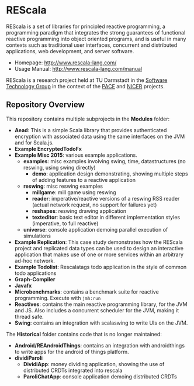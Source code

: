 # REScala

REScala is a set of libraries for principled reactive programming,
a programming paradigm that integrates the strong guarantees of functional reactive programming into object oriented programs,
and is useful in many contexts such as traditional user interfaces, concurrent and distributed applications, web development, and server software.

* Homepage: <http://www.rescala-lang.com/>
* Usage Manual: <http://www.rescala-lang.com/manual>

REScala is a research project held at TU Darmstadt in the
[Software Technology Group](http://www.stg.tu-darmstadt.de/)
in the context of the [PACE](http://www.pace-erc.eu/)
and [NICER](http://nicer.network/) projects.

## Repository Overview

This repository contains multiple subprojects in the __Modules__ folder:

* __Aead__: This is a simple Scala library that provides authenticated encryption with associated data using the same interfaces on the JVM and for Scala.js.
* __Example EncryptedTodoFx__
* __Example Misc 2015__: various example applications.
  * __examples__: misc examples involving swing, time, datastructures (no reswing, using swing directly)
    * __demo__: application design demonstrating, showing multiple steps of adding features to a reactive application
  * __reswing__: misc reswing examples
    * __millgame__: mill game using reswing
    * __reader__: imperative/reactive versions of a reswing RSS reader (actual network request, no support for failures yet)
    * __reshapes__: reswing drawing application
    * __texteditor__: basic text editor in different implementation styles (imperative, to full reactive)
  * __universe__: console application demoing parallel execution of simulations
* __Example Replication__: This case study demonstrates how the REScala project and replicated data types can be used to design an interactive application that makes use of one or more services within an arbitrary ad-hoc network.
* __Example Todolist__: Rescalatags todo application in the style of common todo applications
* __Graph-Compiler__
* __Javafx__
* __Microbenchmarks__: contains a benchmark suite for reactive programming.
  Execute with `jmh:run`
* __Reactives__: contains the main reactive programming library, for the JVM and JS.
  Also includes a concurrent scheduler for the JVM, making it thread safe.
* __Swing__: contains an integration with scalaswing to write UIs on the JVM.

The __Historical__ folder contains code that is no longer maintained:

* __Android/REAndroidThings__: contains an integration with androidthings to write apps for the android of things platform.
* __dividiParoli__
  * __DividiApp__: money dividing application, showing the use of distributed CRDTs integrated into rescala
  * __ParoliChatApp__: console application demoing distributed CRDTs
